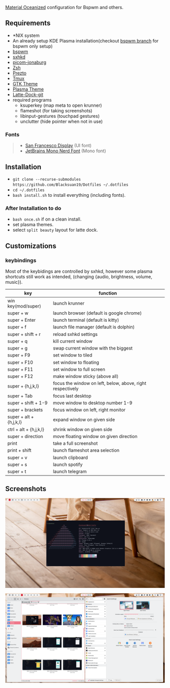 [Material Oceanized](https://github.com/material-ocean) configuration for Bspwm
and others.

## Requirements

- \*NIX system
- An already setup KDE Plasma installation(checkout
  [bspwm branch](https://github.com/Blacksuan19/Dotfiles/tree/bspwm) for bspwm
  only setup)
- [bspwm](https://wiki.archlinux.org/index.php/Bspwm)
- [sxhkd](https://wiki.archlinux.org/index.php/Sxhkd)
- [picom-jonaburg](https://github.com/jonaburg/picom)
- [Zsh](https://github.com/robbyrussell/oh-my-zsh/wiki/Installing-ZSH)
- [Prezto](https://github.com/sorin-ionescu/prezto)
- [Tmux](https://github.com/tmux/tmux)
- [GTK Theme](https://github.com/material-ocean/Gtk-Theme)
- [Plasma Theme](https://github.com/material-ocean/Plasma-Theme)
- [Latte-Dock-git](https://aur.archlinux.org/packages/latte-dock-git/)
- required programs
  - ksuperkey (map meta to open krunner)
  - flameshot (for taking screenshots)
  - libinput-gestures (touchpad gestures)
  - unclutter (hide pointer when not in use)

### Fonts

> - [San Francesco Display](https://github.com/AppleDesignResources/SanFranciscoFont)
>   (UI font)
> - [JetBrains Mono Nerd Font](https://aur.archlinux.org/packages/nerd-fonts-jetbrains-mono/)
>   (Mono font)

## Installation

- `git clone --recurse-submodules https://github.com/Blacksuan19/Dotfiles ~/.dotfiles`
- `cd ~/.dotfiles`
- `bash install.sh` to install everything (including fonts).

### After Installation to do

- `bash once.sh` if on a clean install.
- set plasma themes.
- select `split beauty` layout for latte dock.

## Customizations

### keybindings

Most of the keybidings are controlled by sxhkd, however some plasma shortcuts
still work as intended, (changing {audio, brightness, volume, music}).

| key                     | function                                                   |
| ----------------------- | ---------------------------------------------------------- |
| win key(mod/super)      | launch krunner                                             |
| super + w               | launch browser (default is google chrome)                  |
| super + Enter           | launch terminal (default is kitty)                         |
| super + f               | launch file manager (default is dolphin)                   |
| super + shift + r       | reload sxhkd settings                                      |
| super + q               | kill current window                                        |
| super + g               | swap current window with the biggest                       |
| super + F9              | set window to tiled                                        |
| super + F10             | set window to floating                                     |
| super + F11             | set window to full screen                                  |
| super + F12             | make window sticky (above all)                             |
| super + {h,j,k,l}       | focus the window on left, below, above, right respectively |
| super + Tab             | focus last desktop                                         |
| super + shift + 1-9     | move window to desktop number 1-9                          |
| super + brackets        | focus window on left, right monitor                        |
| super + alt + {h,j,k,l} | expand window on given side                                |
| ctrl + alt + {h,j,k,l}  | shrink window on given side                                |
| super + direction       | move floating window on given direction                    |
| print                   | take a full screenshot                                     |
| print + shift           | launch flameshot area selection                            |
| super + v               | launch clipboard                                           |
| super + s               | launch spotify                                             |
| super + t               | launch telegram                                            |

## Screenshots

![desktop](./screens/1.png)

![apps](./screens/2.png)
